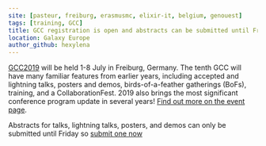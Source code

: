 ```yaml
---
site: [pasteur, freiburg, erasmusmc, elixir-it, belgium, genouest]
tags: [training, GCC]
title: GCC registration is open and abstracts can be submitted until Friday
location: Galaxy Europe
author_github: hexylena
---
```


[GCC2019](https://galaxyproject.org/events/gcc2019/) will be held 1-8 July in Freiburg, Germany. The tenth GCC will have many familiar features from earlier years, including accepted and lightning talks, posters and demos, birds-of-a-feather gatherings (BoFs), training, and a CollaborationFest. 2019 also brings the most significant conference program update in several years! [Find out more on the event page](https://galaxyproject.org/events/gcc2019/).

Abstracts for talks, lightning talks, posters, and demos can only be submitted until Friday so [submit one now](https://galaxyproject.org/news/2019-04-gcc-extension/)
